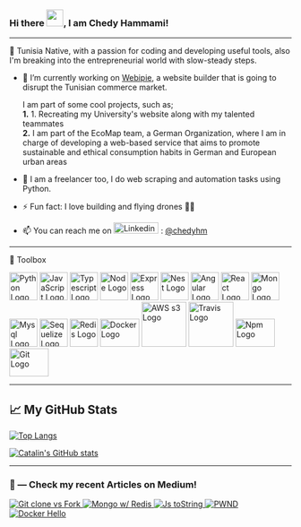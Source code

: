 ### Hi there <img src="https://raw.githubusercontent.com/MartinHeinz/MartinHeinz/master/wave.gif" width="30px">, I am Chedy Hammami!

---

<!--
**bishkou/bishkou** is a ✨ _special_ ✨ repository because its `README.md` (this file) appears on your GitHub profile.


- 🌱 I’m currently learning ...
- 👯 I’m looking to collaborate on ...
- 🤔 I’m looking for help with ...
- 💬 Ask me about ...

- 😄 Pronouns: ...

-->

🌇 Tunisia Native, with a passion for coding and developing useful tools, also I'm breaking into the entrepreneurial world with slow-steady steps.


- 🔭 I’m currently working on [Webipie](https://www.webipie.com), a website builder that is going to disrupt the Tunisian commerce market.

    I am part of some cool projects, such as;<br>
    **1.** 1. Recreating my University's website along with my talented teammates<br>
    **2.** I am part of the EcoMap team, a German Organization, where I am in charge of developing a web-based service that aims to promote sustainable and ethical consumption habits in German and European urban areas<br>
    
- 🌱 I am a freelancer too, I do web scraping and automation tasks using Python.<br>

- ⚡ Fun fact: I love building and flying drones 🚀🚀
- 📫 You can reach me on <img src="https://cdn.worldvectorlogo.com/logos/linkedin.svg" alt="Linkedin Logo" width="80" height="20"/> 
: [@chedyhm](https://linkedin.com/in/chedyhm)

--- 

🧰 Toolbox

<img src="https://cdn.worldvectorlogo.com/logos/python-5.svg" alt="Python Logo" width="50" height="50"/> <img src="https://cdn.worldvectorlogo.com/logos/logo-javascript.svg" alt="JavaScript Logo" width="50" height="50"/> 
<img src="https://cdn.worldvectorlogo.com/logos/typescript.svg" alt="Typescript Logo" width="50" height="50"/> 
<img src="https://cdn.worldvectorlogo.com/logos/nodejs-icon.svg" alt="Node Logo" width="50" height="50"/>
<img src="https://cdn.worldvectorlogo.com/logos/express-109.svg" alt="Express Logo" width="50" height="50"/>
<img src="https://cdn.worldvectorlogo.com/logos/nestjs.svg" alt="Nest Logo" width="50" height="50"/>
<img src="https://cdn.worldvectorlogo.com/logos/angular-icon-1.svg" alt="Angular Logo" width="50" height="50"/>
<img src="https://cdn.worldvectorlogo.com/logos/react-2.svg" alt="React Logo" width="50" height="50"/>
<img src="https://cdn.worldvectorlogo.com/logos/mongodb-icon-1.svg" alt="Mongo Logo" width="50" height="50"/>
<img src="https://cdn.worldvectorlogo.com/logos/mysql-5.svg" alt="Mysql Logo" width="50" height="50"/>
<img src="https://cdn.worldvectorlogo.com/logos/sequelize.svg" alt="Sequelize Logo" width="50" height="50"/>
<img src="https://cdn.worldvectorlogo.com/logos/redis.svg" alt="Redis Logo" width="50" height="50"/>
<img src="https://cdn.worldvectorlogo.com/logos/docker.svg" alt="Docker Logo" width="70" height="50"/>
<img src="https://cdn.worldvectorlogo.com/logos/amazon-s3.svg" alt="AWS s3 Logo" width="80" height="80"/>
<img src="https://cdn.worldvectorlogo.com/logos/travis-ci.svg" alt="Travis Logo" width="80" height="80"/>
<img src="https://cdn.worldvectorlogo.com/logos/npm.svg" alt="Npm Logo" width="70" height="50"/>
<img src="https://cdn.worldvectorlogo.com/logos/git.svg" alt="Git Logo" width="70" height="50"/>

---

## &#x1f4c8; My GitHub Stats

[![Top Langs](https://github-readme-stats.vercel.app/api/top-langs/?username=bishkou)](https://github.com/bishkou/github-readme-stats)

[![Catalin's GitHub stats](https://github-readme-stats.vercel.app/api?username=bishkou)](https://github.com/bishkou/github-readme-stats)


---

### 📝 — Check my recent Articles on Medium!<br>
<a target="_blank" href="https://chedyhammami.medium.com/git-clone-vs-fork-in-github-610f158d61e3">
<img src="https://github-readme-medium-recent-article.vercel.app/medium/@chedyhammami/5" alt="Git clone vs Fork"> 
<a target="_blank" href="https://chedyhammami.medium.com/how-to-speed-up-mongo-queries-using-redis-153e2d41977d">
<img src="https://github-readme-medium-recent-article.vercel.app/medium/@chedyhammami/4" alt="Mongo w/ Redis">
<a target="_blank" href="https://chedyhammami.medium.com/javascript-mindf-k-tostring-5e22aea1ffcc">
<img src="https://github-readme-medium-recent-article.vercel.app/medium/@chedyhammami/2" alt="Js toString">
<a target="_blank" href="https://medium.com/swlh/make-sure-your-users-passwords-hasn-t-been-hacked-before-9c10527da384">
<img src="https://github-readme-medium-recent-article.vercel.app/medium/@chedyhammami/1" alt="PWND">
<a target="_blank" href="https://chedyhammami.medium.com/docker-hello-world-5fd08f2d7e68">
<img src="https://github-readme-medium-recent-article.vercel.app/medium/@chedyhammami/0" alt="Docker Hello">



